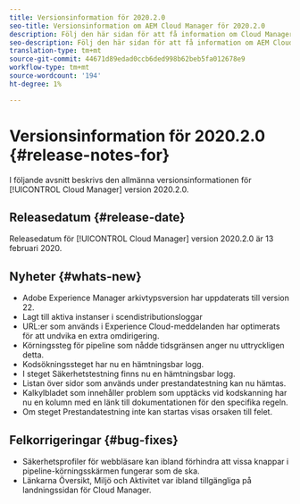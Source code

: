 ```yaml
---
title: Versionsinformation för 2020.2.0
seo-title: Versionsinformation om AEM Cloud Manager för 2020.2.0
description: Följ den här sidan för att få information om Cloud Manager version 2020.2.0
seo-description: Följ den här sidan för att få information om AEM Cloud Manager version 2020.2.0
translation-type: tm+mt
source-git-commit: 44671d89edad0ccb6ded998b62beb5fa012678e9
workflow-type: tm+mt
source-wordcount: '194'
ht-degree: 1%

---
```


# Versionsinformation för 2020.2.0 {#release-notes-for}

I följande avsnitt beskrivs den allmänna versionsinformationen för [!UICONTROL Cloud Manager] version 2020.2.0.

## Releasedatum {#release-date}

Releasedatum för [!UICONTROL Cloud Manager] version 2020.2.0 är 13 februari 2020.

## Nyheter {#whats-new}

* Adobe Experience Manager arkivtypsversion har uppdaterats till version 22.
* Lagt till aktiva instanser i scendistributionsloggar
* URL:er som används i Experience Cloud-meddelanden har optimerats för att undvika en extra omdirigering.
* Körningssteg för pipeline som nådde tidsgränsen anger nu uttryckligen detta.
* Kodsökningssteget har nu en hämtningsbar logg.
* I steget Säkerhetstestning finns nu en hämtningsbar logg.
* Listan över sidor som används under prestandatestning kan nu hämtas.
* Kalkylbladet som innehåller problem som upptäcks vid kodskanning har nu en kolumn med en länk till dokumentationen för den specifika regeln.
* Om steget Prestandatestning inte kan startas visas orsaken till felet.

## Felkorrigeringar {#bug-fixes}

* Säkerhetsprofiler för webbläsare kan ibland förhindra att vissa knappar i pipeline-körningsskärmen fungerar som de ska.
* Länkarna Översikt, Miljö och Aktivitet var ibland tillgängliga på landningssidan för Cloud Manager.
